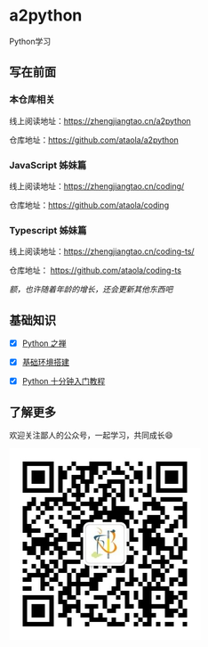 # a2python

Python学习

## 写在前面

### 本仓库相关

线上阅读地址：https://zhengjiangtao.cn/a2python

仓库地址：https://github.com/ataola/a2python

### JavaScript 姊妹篇

线上阅读地址：https://zhengjiangtao.cn/coding/

仓库地址：https://github.com/ataola/coding

### Typescript 姊妹篇

线上阅读地址：https://zhengjiangtao.cn/coding-ts/

仓库地址： https://github.com/ataola/coding-ts

_额，也许随着年龄的增长，还会更新其他东西吧_

## 基础知识

- [x] [Python 之禅](base/the-zen-of-python.md)

- [x] [基础环境搭建](base/env.md)

- [x] [Python 十分钟入门教程](base/ten-minutes-python-introductory-tutorial.md)

## 了解更多

欢迎关注鄙人的公众号，一起学习，共同成长:smile:

![wechat qrcode](base/img/wechat-cnroadbridge.jpg)
